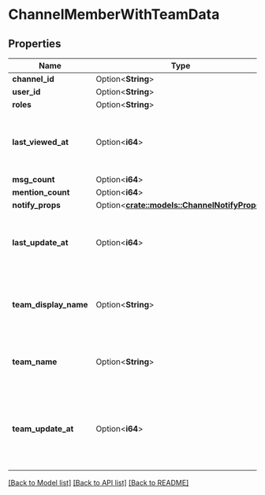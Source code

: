 # ChannelMemberWithTeamData

## Properties

Name | Type | Description | Notes
------------ | ------------- | ------------- | -------------
**channel_id** | Option<**String**> |  | [optional]
**user_id** | Option<**String**> |  | [optional]
**roles** | Option<**String**> |  | [optional]
**last_viewed_at** | Option<**i64**> | The time in milliseconds the channel was last viewed by the user | [optional]
**msg_count** | Option<**i64**> |  | [optional]
**mention_count** | Option<**i64**> |  | [optional]
**notify_props** | Option<[**crate::models::ChannelNotifyProps**](ChannelNotifyProps.md)> |  | [optional]
**last_update_at** | Option<**i64**> | The time in milliseconds the channel member was last updated | [optional]
**team_display_name** | Option<**String**> | The display name of the team to which this channel belongs. | [optional]
**team_name** | Option<**String**> | The name of the team to which this channel belongs. | [optional]
**team_update_at** | Option<**i64**> | The time at which the team to which this channel belongs was last updated. | [optional]

[[Back to Model list]](../README.md#documentation-for-models) [[Back to API list]](../README.md#documentation-for-api-endpoints) [[Back to README]](../README.md)



